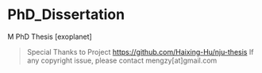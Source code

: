 # PhD_Dissertation
M PhD Thesis [exoplanet]
> Special Thanks to Project https://github.com/Haixing-Hu/nju-thesis
> If any copyright issue, please contact mengzy[at]gmail.com
